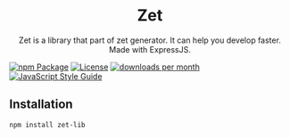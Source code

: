 <h1 align="center">Zet</h1>
<div align="center">
  Zet is a library that part of zet generator. It can help you develop faster. Made with ExpressJS.
</div>


[![npm Package](https://img.shields.io/npm/v/zet-lib.svg)](https://www.npmjs.org/package/zet-lib)
[![License](https://img.shields.io/npm/l/zet-lib.svg)](https://github.com/sintret/zet/blob/master/LICENSE)
[![downloads per month](http://img.shields.io/npm/dm/zet-lib.svg)](https://www.npmjs.org/package/zet-lib)
[![JavaScript Style Guide](https://img.shields.io/badge/code_style-standard-brightgreen.svg)](https://standardjs.com)

Installation
------------

    npm install zet-lib
